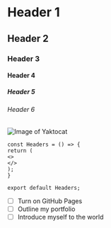 # Header 1
## Header 2
### Header 3
#### Header 4
##### Header 5
###### Header 6

![Image of Yaktocat](https://octodex.github.com/images/yaktocat.png)

```
const Headers = () => {
return (
<>
</>
);
}

export default Headers;
```

- [ ] Turn on GitHub Pages
- [ ] Outline my portfolio
- [ ] Introduce myself to the world
